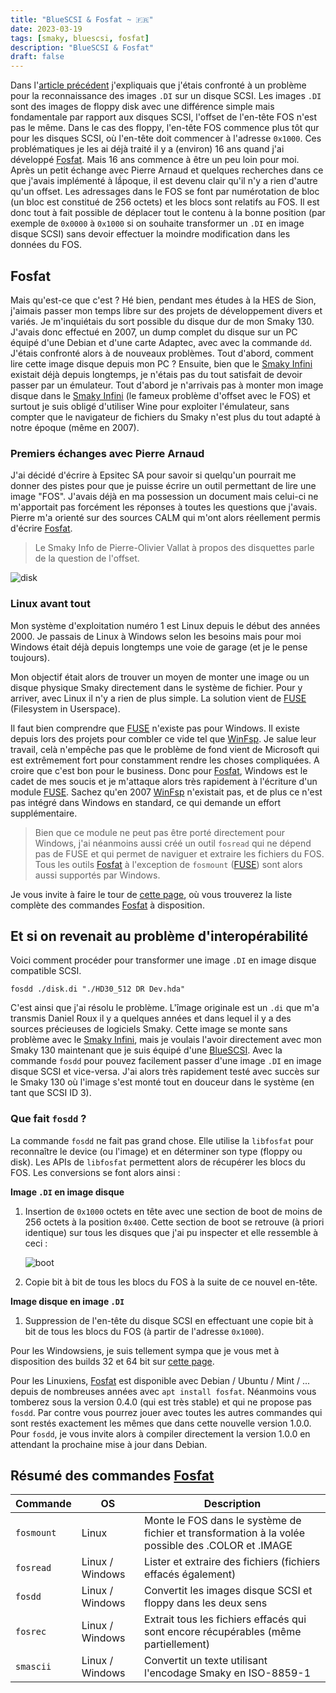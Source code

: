 ```yaml
---
title: "BlueSCSI & Fosfat ~ 🇫🇷"
date: 2023-03-19
tags: [smaky, bluescsi, fosfat]
description: "BlueSCSI & Fosfat"
draft: false
---
```


Dans l'[article précédent][6] j'expliquais que j'étais confronté à un problème
pour la reconnaissance des images `.DI` sur un disque SCSI. Les images `.DI`
sont des images de floppy disk avec une différence simple mais fondamentale par
rapport aux disques SCSI, l'offset de l'en-tête FOS n'est pas le même. Dans le
cas des floppy, l'en-tête FOS commence plus tôt qur pour les disques SCSI, où
l'en-tête doit commencer à l'adresse `0x1000`. Ces problématiques je les ai déjà
traité il y a (environ) 16 ans quand j'ai développé [Fosfat][1]. Mais 16 ans
commence à être un peu loin pour moi. Après un petit échange avec Pierre Arnaud
et quelques recherches dans ce que j'avais implémenté à lầpoque, il est devenu
clair qu'il n'y a rien d'autre qu'un offset. Les adressages dans le FOS se font
par numérotation de bloc (un bloc est constitué de 256 octets) et les blocs sont
relatifs au FOS. Il est donc tout à fait possible de déplacer tout le contenu à
la bonne position (par exemple de `0x0000` à `0x1000` si on souhaite transformer
un `.DI` en image disque SCSI) sans devoir effectuer la moindre modification
dans les données du FOS.

## Fosfat

Mais qu'est-ce que c'est ? Hé bien, pendant mes études à la HES de Sion,
j'aimais passer mon temps libre sur des projets de développement divers et
variés. Je m'inquiétais du sort possible du disque dur de mon Smaky 130. J'avais
donc effectué en 2007, un dump complet du disque sur un PC équipé d'une Debian
et d'une carte Adaptec, avec avec la commande `dd`. J'étais confronté alors à de
nouveaux problèmes. Tout d'abord, comment lire cette image disque depuis mon PC
? Ensuite, bien que le [Smaky Infini][2] existait déjà depuis longtemps, je
n'étais pas du tout satisfait de devoir passer par un émulateur. Tout d'abord je
n'arrivais pas à monter mon image disque dans le [Smaky Infini][2] (le fameux
problème d'offset avec le FOS) et surtout je suis obligé d'utiliser Wine pour
exploiter l'émulateur, sans compter que le navigateur de fichiers du Smaky n'est
plus du tout adapté à notre époque (même en 2007).

### Premiers échanges avec Pierre Arnaud

J'ai décidé d'écrire à Epsitec SA pour savoir si quelqu'un pourrait me donner
des pistes pour que je puisse écrire un outil permettant de lire une image
"FOS". J'avais déjà en ma possession un document mais celui-ci ne m'apportait
pas forcément les réponses à toutes les questions que j'avais. Pierre m'a
orienté sur des sources CALM qui m'ont alors réellement permis d'écrire
[Fosfat][1].

> Le Smaky Info de Pierre-Olivier Vallat à propos des disquettes parle de la
> question de l'offset.

![disk](/img/disk.jpg)

### Linux avant tout

Mon système d'exploitation numéro 1 est Linux depuis le début des années 2000.
Je passais de Linux à Windows selon les besoins mais pour moi Windows était déjà
depuis longtemps une voie de garage (et je le pense toujours).

Mon objectif était alors de trouver un moyen de monter une image ou un disque
physique Smaky directement dans le système de fichier. Pour y arriver, avec
Linux il n'y a rien de plus simple. La solution vient de [FUSE][3] (Filesystem
in Userspace).

Il faut bien comprendre que [FUSE][3] n'existe pas pour Windows. Il existe
depuis lors des projets pour combler ce vide tel que [WinFsp][4]. Je salue leur
travail, celà n'empêche pas que le problème de fond vient de Microsoft qui est
extrêmement fort pour constamment rendre les choses compliquées. A croire que
c'est bon pour le business. Donc pour [Fosfat][1], Windows est le cadet de mes
soucis et je m'attaque alors très rapidement à l'écriture d'un module [FUSE][3].
Sachez qu'en 2007 [WinFsp][4] n'existait pas, et de plus ce n'est pas intégré
dans Windows en standard, ce qui demande un effort supplémentaire.

> Bien que ce module ne peut pas être porté directement pour Windows, j'ai
> néanmoins aussi créé un outil `fosread` qui ne dépend pas de FUSE et qui
> permet de naviguer et extraire les fichiers du FOS. Tous les outils
> [Fosfat][1] à l'exception de `fosmount` ([FUSE][3]) sont alors aussi supportés
> par Windows.

Je vous invite à faire le tour de [cette page][5], où vous trouverez la liste
complète des commandes [Fosfat][1] à disposition.

## Et si on revenait au problème d'interopérabilité

Voici comment procéder pour transformer une image `.DI` en image disque
compatible SCSI.

```
fosdd ./disk.di "./HD30_512 DR Dev.hda"
```

C'est ainsi que j'ai résolu le problème. L'îmage originale est un `.di` que m'a
transmis Daniel Roux il y a quelques années et dans lequel il y a des sources
précieuses de logiciels Smaky. Cette image se monte sans problème avec le [Smaky
Infini][2], mais je voulais l'avoir directement avec mon Smaky 130 maintenant
que je suis équipé d'une [BlueSCSI][7]. Avec la commande `fosdd` pour pouvez
facilement passer d'une image `.DI` en image disque SCSI et vice-versa. J'ai
alors très rapidement testé avec succès sur le Smaky 130 où l'image s'est monté
tout en douceur dans le système (en tant que SCSI ID 3).

### Que fait `fosdd` ?

La commande `fosdd` ne fait pas grand chose. Elle utilise la `libfosfat` pour
reconnaître le device (ou l'image) et en déterminer son type (floppy ou disk).
Les APIs de `libfosfat` permettent alors de récupérer les blocs du FOS. Les
conversions se font alors ainsi :

**Image `.DI` en image disque**

1. Insertion de `0x1000` octets en tête avec une section de boot de moins de 256
   octets à la position `0x400`. Cette section de boot se retrouve (à priori
   identique) sur tous les disques que j'ai pu inspecter et elle ressemble à
   ceci :

   ![boot](/img/boot.png)

2. Copie bit à bit de tous les blocs du FOS à la suite de ce nouvel en-tête.

**Image disque en image `.DI`**

1. Suppression de l'en-tête du disque SCSI en effectuant une copie bit à bit de
   tous les blocs du FOS (à partir de l'adresse `0x1000`).

Pour les Windowsiens, je suis tellement sympa que je vous met à disposition des
builds 32 et 64 bit sur [cette page][8].

Pour les Linuxiens, [Fosfat][1] est disponible avec Debian / Ubuntu / Mint / ...
depuis de nombreuses années avec `apt install fosfat`. Néanmoins vous tomberez
sous la version 0.4.0 (qui est très stable) et qui ne propose pas `fosdd`. Par
contre vous pourrez jouer avec toutes les autres commandes qui sont restés
exactement les mêmes que dans cette nouvelle version 1.0.0. Pour `fosdd`, je
vous invite alors à compiler directement la version 1.0.0 en attendant la
prochaine mise à jour dans Debian.

## Résumé des commandes [Fosfat][1]

| Commande   | OS              | Description                                                                                        |
| ---------- | --------------- | -------------------------------------------------------------------------------------------------- |
| `fosmount` | Linux           | Monte le FOS dans le système de fichier et transformation à la volée possible des .COLOR et .IMAGE |
| `fosread`  | Linux / Windows | Lister et extraire des fichiers (fichiers effacés également)                                       |
| `fosdd`    | Linux / Windows | Convertit les images disque SCSI et floppy dans les deux sens                                      |
| `fosrec`   | Linux / Windows | Extrait tous les fichiers effacés qui sont encore récupérables (même partiellement)                |
| `smascii`  | Linux / Windows | Convertit un texte utilisant l'encodage Smaky en ISO-8859-1                                        |

[1]: https://github.com/Skywalker13/Fosfat
[2]: https://www.smaky.ch/infini
[3]: https://en.wikipedia.org/wiki/Filesystem_in_Userspace
[4]: https://github.com/winfsp/winfsp
[5]: https://skywalker13.github.io/Fosfat/
[6]: /posts/2023.03.19_bluescsi/
[7]: https://bluescsi.com/
[8]: https://github.com/Skywalker13/Fosfat/releases/tag/v1.0.0
